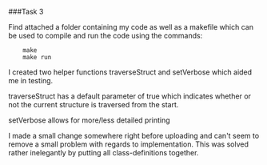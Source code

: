 ###Task 3

Find attached a folder containing my code as well as a makefile which can be used to compile and run the code using the commands:
        
        make
        make run
    
I created two helper functions traverseStruct and setVerbose which aided me in testing. 

traverseStruct has a default parameter of true which indicates whether or not the current structure is traversed from the start.

setVerbose allows for more/less detailed printing


I made a small change somewhere right before uploading and can't seem to remove a small problem with regards to implementation. 
This was solved rather inelegantly by putting all class-definitions together.

   
